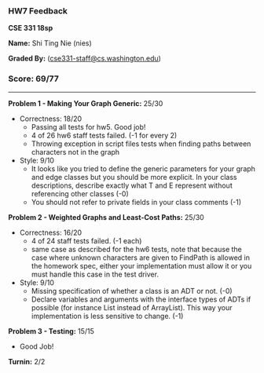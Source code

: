 ### HW7 Feedback

**CSE 331 18sp**

**Name:** Shi Ting Nie (nies)

**Graded By:** <Jake Sippy> (cse331-staff@cs.washington.edu)

### Score: 69/77
---
**Problem 1 - Making Your Graph Generic:** 25/30

- Correctness: 18/20
  - Passing all tests for hw5. Good job!
  - 4 of 26 hw6 staff tests failed. (-1 for every 2)
  - Throwing exception in script files tests when finding paths between characters not in the graph
- Style: 9/10
  - It looks like you tried to define the generic parameters for your graph and edge classes but you should be more explicit. In your class descriptions, describe exactly what T and E represent without referencing other classes (-0)
  - You should not refer to private fields in your class comments (-1)

**Problem 2 - Weighted Graphs and Least-Cost Paths:** 25/30

- Correctness: 16/20
  - 4 of 24 staff tests failed. (-1 each)
  - same case as described for the hw6 tests, note that because the case where unknown characters are given to FindPath is allowed in the homework spec, either your implementation must allow it or you must handle this case in the test driver.
- Style: 9/10
  - Missing specification of whether a class is an ADT or not. (-0)
  - Declare variables and arguments with the interface types of ADTs if possible (for instance List instead of ArrayList).  This way your implementation is less sensitive to change. (-1)

**Problem 3 - Testing:** 15/15

- Good Job!

**Turnin:** 2/2

